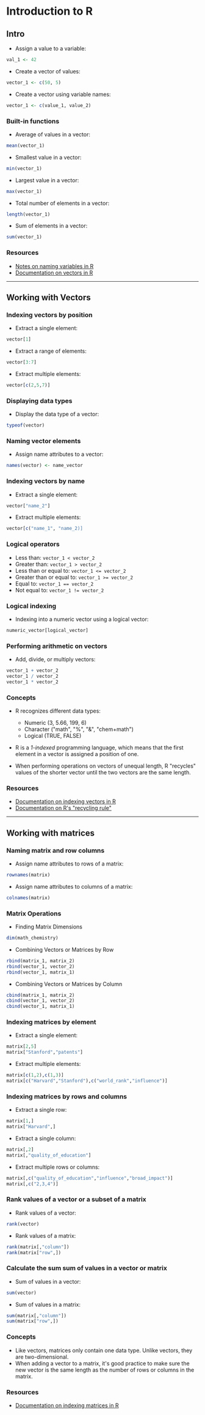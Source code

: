 # Introduction to R

## Intro

- Assign a value to a variable:
```r
val_1 <- 42
```
- Create a vector of values:
```r
vector_1 <- c(50, 5)
```
- Create a vector using variable names:
```r
vector_1 <- c(value_1, value_2)
```

### Built-in functions

- Average of values in a vector:
```r
mean(vector_1)
```
- Smallest value in a vector:
```r 
min(vector_1)
```
- Largest value in a vector:
```r 
max(vector_1)
```
- Total number of elements in a vector:
```r
length(vector_1) 
```
- Sum of elements in a vector:
```r 
sum(vector_1)
```

### Resources
 
- [Notes on naming variables in R](https://www.r-bloggers.com/consistent-naming-conventions-in-r/0)
- [Documentation on vectors in R](https://cran.r-project.org/doc/manuals/r-release/R-lang.html#Vector-objects)

--- 

## Working with Vectors

### Indexing vectors by position

- Extract a single element:
```r 
vector[1]
```
- Extract a range of elements:
```r
vector[3:7]
```
- Extract multiple elements:
```r
vector[c(2,5,7)]
```

### Displaying data types

- Display the data type of a vector:
```r 
typeof(vector)
```

### Naming vector elements

- Assign name attributes to a vector:
```r 
names(vector) <- name_vector
```

### Indexing vectors by name

- Extract a single element:
```r 
vector["name_2"]
```
- Extract multiple elements:
```r 
vector[c("name_1", "name_2)]
```

### Logical operators

- Less than: ```vector_1 < vector_2```
- Greater than: ```vector_1 > vector_2```
- Less than or equal to: ```vector_1 <= vector_2```
- Greater than or equal to: ```vector_1 >= vector_2```
- Equal to: ```vector_1 == vector_2```
- Not equal to: ```vector_1 != vector_2```

### Logical indexing

- Indexing into a numeric vector using a logical vector:
```r 
numeric_vector[logical_vector]
```

### Performing arithmetic on vectors

- Add, divide, or multiply vectors:
```r 
vector_1 + vector_2
vector_1 / vector_2
vector_1 * vector_2
```

### Concepts

- R recognizes different data types:
   - Numeric (3, 5.66, 199, 6)
   - Character ("math", "%", "&", "chem+math")
   - Logical (TRUE, FALSE)
   
- R is a _1-indexed_ programming language, which means that the first element in a vector is assigned a position of one.
- When performing operations on vectors of unequal length, R "recycles" values of the shorter vector until the two vectors are the same length.

### Resources
- [Documentation on indexing vectors in R](https://cran.r-project.org/doc/manuals/r-release/R-lang.html#Indexing)
- [Documentation on R's "recycling rule"](https://cran.r-project.org/doc/manuals/r-release/R-intro.html#The-recycling-rule)

---

## Working with matrices

### Naming matrix and row columns

- Assign name attributes to rows of a matrix:
```r 
rownames(matrix)
```

- Assign name attributes to columns of a matrix:
```r 
colnames(matrix)
```

### Matrix Operations

- Finding Matrix Dimensions
```r
dim(math_chemistry)
```

- Combining Vectors or Matrices by Row
```r
rbind(matrix_1, matrix_2)
rbind(vector_1, vector_2)
rbind(vector_1, matrix_1)
```

- Combining Vectors or Matrices by Column
```r 
cbind(matrix_1, matrix_2)
cbind(vector_1, vector_2)
cbind(vector_1, matrix_1)
```

### Indexing matrices by element

- Extract a single element:
```r 
matrix[2,5] 
matrix["Stanford","patents"]
```

- Extract multiple elements:
```r 
matrix[c(1,2),c(1,3)] 
matrix[c("Harvard","Stanford"),c("world_rank","influence")]
```

### Indexing matrices by rows and columns

- Extract a single row:
```r 
matrix[1,]
matrix["Harvard",]
```

- Extract a single column:
```r 
matrix[,2] 
matrix[,"quality_of_education"]
```

- Extract multiple rows or columns:
```r 
matrix[,c("quality_of_education","influence","broad_impact")]    
matrix[,c("2,3,4")]
```

### Rank values of a vector or a subset of a matrix

- Rank values of a vector:
```r 
rank(vector)
```

- Rank values of a matrix:
```r 
rank(matrix[,"column"])
rank(matrix["row",])
```

### Calculate the sum sum of values in a vector or matrix

- Sum of values in a vector:
```r 
sum(vector)
```

- Sum of values in a matrix:
```r 
sum(matrix[,"column"])
sum(matrix["row",])
```

### Concepts

- Like vectors, matrices only contain one data type. Unlike vectors, they are two-dimensional.
- When adding a vector to a matrix, it's good practice to make sure the new vector is the same length as the number of rows or columns in the matrix.

### Resources
- [Documentation on indexing matrices in R](https://cran.r-project.org/doc/manuals/r-release/R-lang.html#Indexing-matrices-and-arrays)
